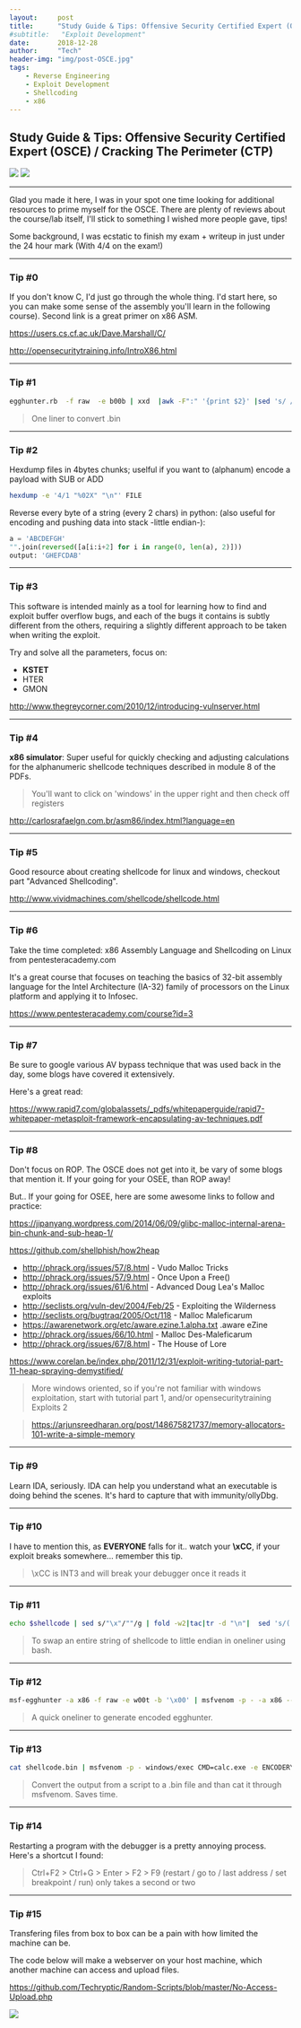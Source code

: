 ```yaml
---
layout:     post
title:      "Study Guide & Tips: Offensive Security Certified Expert (OSCE) / Cracking The Perimeter (CTP)"
#subtitle:   "Exploit Development"
date:       2018-12-28
author:     "Tech"
header-img: "img/post-OSCE.jpg"
tags:
    - Reverse Engineering
    - Exploit Development
    - Shellcoding
    - x86
---
```


## Study Guide & Tips: Offensive Security Certified Expert (OSCE) / Cracking The Perimeter (CTP)

![](/img/in-post/post-js-version/offsec-student-certified-emblem-rgb-osce.png)
![](/img/in-post/post-js-version/osce-email.JPG)

--------

Glad you made it here, I was in your spot one time looking for additional resources to prime myself for the OSCE. There are plenty of reviews about the course/lab itself, I'll stick to something I wished more people gave, tips!

Some background, I was ecstatic to finish my exam + writeup in just under the 24 hour mark (With 4/4 on the exam!)

---------

### Tip #0

If you don't know C, I'd just go through the whole thing. I'd start here, so you can make some sense of the assembly you'll learn in the following course). Second link is a great primer on x86 ASM.

<https://users.cs.cf.ac.uk/Dave.Marshall/C/>

<http://opensecuritytraining.info/IntroX86.html>



---------

### Tip #1

```bash
egghunter.rb  -f raw  -e b00b | xxd  |awk -F":" '{print $2}' |sed 's/ //g' |awk '{print substr($0,0,32)}' | sed 's/\(..\)/\\x\1/g' |tac

```
> One liner to convert .bin



---------

### Tip #2

Hexdump files in 4bytes chunks; uselful if you want to (alphanum) encode a payload with SUB or ADD 

```bash
hexdump -e '4/1 "%02X" "\n"' FILE
```

Reverse every byte of a string (every 2 chars) in python: 
(also useful for encoding and pushing data into stack -little endian-):

```python
a = 'ABCDEFGH'
"".join(reversed([a[i:i+2] for i in range(0, len(a), 2)]))
output: 'GHEFCDAB'
```
---------
### Tip #3

This software is intended mainly as a tool for learning how to find and exploit buffer overflow bugs, and each of the bugs it contains is subtly different from the others, requiring a slightly different approach to be taken when writing the exploit.

Try and solve all the parameters, focus on:

* **KSTET**
* HTER
* GMON

<http://www.thegreycorner.com/2010/12/introducing-vulnserver.html>

---------
### Tip #4

**x86 simulator**:
Super useful for quickly checking and adjusting calculations for the alphanumeric shellcode techniques described in module 8 of the PDFs.

> You'll want to click on 'windows' in the upper right and then check off registers

<http://carlosrafaelgn.com.br/asm86/index.html?language=en>

---------
### Tip #5

Good resource about creating shellcode for linux and windows, checkout part "Advanced Shellcoding".

<http://www.vividmachines.com/shellcode/shellcode.html>

---------
### Tip #6

Take the time completed: x86 Assembly Language and Shellcoding on Linux from pentesteracademy.com

It's a great course that focuses on teaching the basics of 32-bit assembly language for the Intel Architecture (IA-32) family of processors on the Linux platform and applying it to Infosec. 

<https://www.pentesteracademy.com/course?id=3>

---------
### Tip #7

Be sure to google various AV bypass technique that was used back in the day, some blogs have covered it extensively.

Here's a great read:

<https://www.rapid7.com/globalassets/_pdfs/whitepaperguide/rapid7-whitepaper-metasploit-framework-encapsulating-av-techniques.pdf>

---------
### Tip #8

Don't focus on ROP. The OSCE does not get into it, be vary of some blogs that mention it. If your going for your OSEE, than ROP away!

But.. If your going for OSEE, here are some awesome links to follow and practice:

<https://jipanyang.wordpress.com/2014/06/09/glibc-malloc-internal-arena-bin-chunk-and-sub-heap-1/>

<https://github.com/shellphish/how2heap>

* <http://phrack.org/issues/57/8.html> - Vudo Malloc Tricks
* <http://phrack.org/issues/57/9.html> - Once Upon a Free()
* <http://phrack.org/issues/61/6.html> - Advanced Doug Lea's Malloc exploits
* <http://seclists.org/vuln-dev/2004/Feb/25> - Exploiting the Wilderness
* <http://seclists.org/bugtraq/2005/Oct/118> - Malloc Maleficarum
* <https://awarenetwork.org/etc/aware.ezine.1.alpha.txt> .aware eZine
* <http://phrack.org/issues/66/10.html> - Malloc Des-Maleficarum 
* <http://phrack.org/issues/67/8.html> - The House of Lore

<https://www.corelan.be/index.php/2011/12/31/exploit-writing-tutorial-part-11-heap-spraying-demystified/>
> More windows oriented, so if you're not familiar with windows exploitation, start with tutorial part 1, and/or opensecuritytraining Exploits 2

><https://arjunsreedharan.org/post/148675821737/memory-allocators-101-write-a-simple-memory>


---------
### Tip #9

Learn IDA, seriously. IDA can help you understand what an executable is doing behind the scenes.  It's hard to capture that with immunity/ollyDbg.

---------
### Tip #10

I have to mention this, as **EVERYONE** falls for it.. watch your **\xCC**, if your exploit breaks somewhere... remember this tip.

>\xCC is INT3 and will break your debugger once it reads it

---------
### Tip #11

```bash
echo $shellcode | sed s/"\x"/""/g | fold -w2|tac|tr -d "\n"|  sed 's/(..)/\1\x/g' | sed 's/.{2}$//' | awk '$0="\x"$0'
```
> To swap an entire string of shellcode to little endian in oneliner using bash.


---------
### Tip #12

```bash
msf-egghunter -a x86 -f raw -e w00t -b '\x00' | msfvenom -p - -a x86 --platform windows -b "\x00" -e x86/alpha_mixed -f python
```
> A quick oneliner to generate encoded egghunter.


---------
### Tip #13

```bash
cat shellcode.bin | msfvenom -p - windows/exec CMD=calc.exe -e ENCODERYOUWANT -f python
```
> Convert the output from a script to a .bin file and than cat it through msfvenom. Saves time.

---------
### Tip #14

Restarting a program with the debugger is a pretty annoying process. Here's a shortcut I found:

>Ctrl+F2 > Ctrl+G > Enter > F2 > F9 (restart / go to / last address / set breakpoint / run) only takes a second or two


---------
### Tip #15

Transfering files from box to box can be a pain with how limited the machine can be.

The code below will make a webserver on your host machine, which another machine can access and upload files.

<https://github.com/Techryptic/Random-Scripts/blob/master/No-Access-Upload.php>



![](/img/in-post/post-js-version/osce-certs.png)

